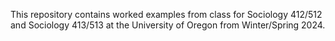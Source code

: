 This repository contains worked examples from class for Sociology 412/512 and Sociology 413/513 at the University of Oregon from Winter/Spring 2024.
